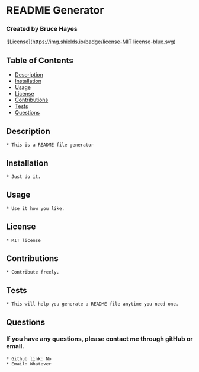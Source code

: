 # README Generator
    
### Created by Bruce Hayes

![License](https://img.shields.io/badge/license-MIT license-blue.svg)
    
## Table of Contents
- [Description](#description)
- [Installation](#installation)
- [Usage](#usage)
- [License](#license)
- [Contributions](#contributions)
- [Tests](#tests)
- [Questions](#questions)

## Description
    * This is a README file generator

## Installation
    * Just do it.

## Usage
    * Use it how you like.

## License
    * MIT license

## Contributions
    * Contribute freely.

## Tests
    * This will help you generate a README file anytime you need one.

## Questions
### If you have any questions, please contact me through gitHub or email.
    * Github link: No
    * Email: Whatever